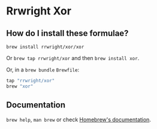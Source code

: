 # Rrwright Xor

## How do I install these formulae?

`brew install rrwright/xor/xor`

Or `brew tap rrwright/xor` and then `brew install xor`.

Or, in a `brew bundle` `Brewfile`:

```ruby
tap "rrwright/xor"
brew "xor"
```

## Documentation

`brew help`, `man brew` or check [Homebrew's documentation](https://docs.brew.sh).
